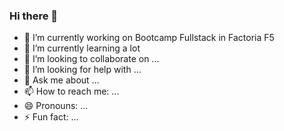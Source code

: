 ### Hi there 👋
- 🔭 I’m currently working on Bootcamp Fullstack in Factoria F5
- 🌱 I’m currently learning a lot
- 👯 I’m looking to collaborate on ...
- 🤔 I’m looking for help with ...
- 💬 Ask me about ...
- 📫 How to reach me: ...
- 😄 Pronouns: ...
- ⚡ Fun fact: ...

